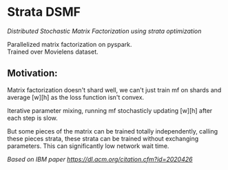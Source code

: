 # Strata DSMF

*Distributed Stochastic Matrix Factorization using strata optimization*

Parallelized matrix factorization on pyspark.<br>
Trained over Movielens dataset.

## Motivation:

Matrix factorization doesn't shard well, we can't just train mf on shards and average [w][h] as the loss function isn't convex.

Iterative parameter mixing, running mf stochasticly updating [w][h] after each step is slow.

But some pieces of the matrix can be trained totally independently, calling these pieces strata, these strata can be trained without exchanging parameters. This can significantly low network wait time.

*Based on IBM paper https://dl.acm.org/citation.cfm?id=2020426*
